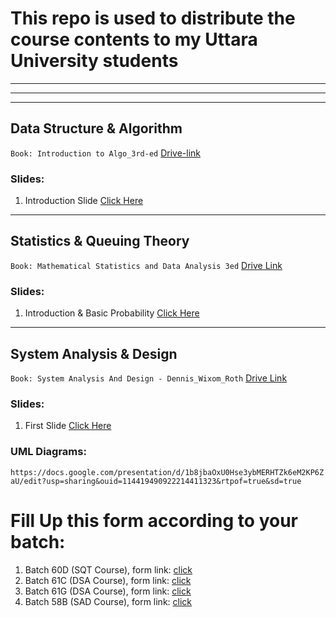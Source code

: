 # This repo is used to distribute the course contents to my Uttara University students
<hr><hr><hr>

## Data Structure & Algorithm
  `Book: Introduction to Algo_3rd-ed` [Drive-link](https://drive.google.com/file/d/1E7t5JXFw9o_BXbj0sDnxiRzd_DheqLeU/view?usp=sharing)
### Slides:
  1. Introduction Slide [Click Here](https://docs.google.com/presentation/d/12LAb-8KGqoWGrNYzeRUNQr5PBjJqwj7O/edit?usp=sharing&ouid=114419490922214411323&rtpof=true&sd=true)

<hr>

## Statistics & Queuing Theory
`Book: Mathematical Statistics and Data Analysis 3ed` [Drive Link](https://drive.google.com/file/d/13fLwq2v8V4qOt7VxOCbiwU--L8CMXute/view?usp=sharing)
### Slides:
  1. Introduction & Basic Probability [Click Here](https://docs.google.com/presentation/d/1r-R8gjCHALcWbr1-XQ4GwVrYjrHKfUf4/edit?usp=sharing&ouid=114419490922214411323&rtpof=true&sd=true)

<hr>

## System Analysis & Design

`Book: System Analysis And Design - Dennis_Wixom_Roth` [Drive Link](https://drive.google.com/file/d/1oDVKDxfttts6Ev9FaygGihyOPYmmpiR9/view?usp=sharing)
### Slides:
  1. First Slide [Click Here](https://docs.google.com/presentation/d/1mIi6vTIvwgBqjnDFmLcP3Nv44DeweEUM/edit?usp=sharing&ouid=114419490922214411323&rtpof=true&sd=true)

### UML Diagrams:
`https://docs.google.com/presentation/d/1b8jbaOxU0Hse3ybMERHTZk6eM2KP6ZaU/edit?usp=sharing&ouid=114419490922214411323&rtpof=true&sd=true`


# Fill Up this form according to your batch:
1. Batch 60D (SQT Course), form link: [click](https://docs.google.com/forms/d/e/1FAIpQLSc2QGRsSrJD7QqYrfjFcJ5GSQM9VpavoaOC5nM41R8YeM6wng/viewform?usp=sf_link)
2. Batch 61C (DSA Course), form link: [click](https://docs.google.com/forms/d/e/1FAIpQLSfsqFC0KCR67tWF8jGb7O3tzKN38SykhoHdWXo0EaXXX4Gg0w/viewform?usp=sf_link)
3. Batch 61G (DSA Course), form link: [click](https://docs.google.com/forms/d/e/1FAIpQLSc6y_WbVTQy5w72N6xXoN73CMSTUwygU2bWVeupTkNu5aO_lA/viewform?usp=sf_link)
4. Batch 58B (SAD Course), form link: [click](https://docs.google.com/forms/d/e/1FAIpQLSebXMW64oZFGLSWAkih7tR6DBZgbs8TqE82E1wzx_BrTgfR9A/viewform?usp=sf_link)
